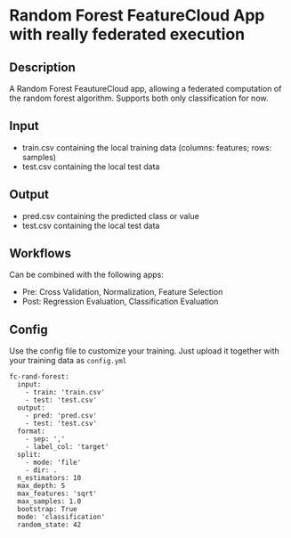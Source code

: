 # Random Forest FeatureCloud App with really federated execution

## Description
A Random Forest FeautureCloud app, allowing a federated computation of the random forest algorithm.
Supports both only classification for now.

## Input
- train.csv containing the local training data (columns: features; rows: samples)
- test.csv containing the local test data


## Output
- pred.csv containing the predicted class or value
- test.csv containing the local test data

## Workflows
Can be combined with the following apps:
- Pre: Cross Validation, Normalization, Feature Selection
- Post: Regression Evaluation, Classification Evaluation

## Config
Use the config file to customize your training. Just upload it together with your training data as `config.yml`
```
fc-rand-forest:
  input:
    - train: 'train.csv'
    - test: 'test.csv'
  output:
    - pred: 'pred.csv'
    - test: 'test.csv'
  format:
    - sep: ','
    - label_col: 'target'
  split:
    - mode: 'file'
    - dir: .
  n_estimators: 10
  max_depth: 5
  max_features: 'sqrt'
  max_samples: 1.0
  bootstrap: True
  mode: 'classification'
  random_state: 42

```
